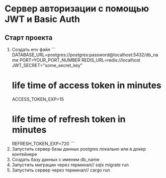 # Сервер авторизации с помощью JWT и Basic Auth
##  Старт проекта
  1. Создать env файл
    ```
      DATABASE_URL=postgres://postgres:password@localhost:5432/db_name
      PORT=YOUR_PORT_NUMBER
      REDIS_URL=redis://localhost
      JWT_SECRET="some_secret_key"
      # life time of access token in minutes
      ACCESS_TOKEN_EXP=15
      # life time of refresh token in minutes
      REFRESH_TOKEN_EXP=720
    ```
  2. Запустить сервер базы данных postgres локально или в докер контейнере
  3. Создать базу данных с именем db_name
  4. Запустить миграции через терминал// sqlx migrate run
  5. Запустить сервер через терминал// cargo run
